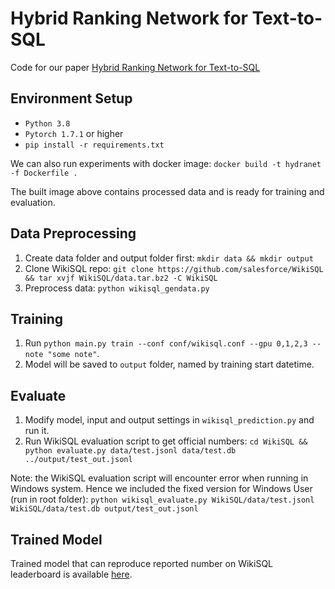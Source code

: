 # Hybrid Ranking Network for Text-to-SQL
Code for our paper [Hybrid Ranking Network for Text-to-SQL](https://arxiv.org/abs/2008.04759) 

## Environment Setup

* `Python 3.8`
* `Pytorch 1.7.1` or higher
* `pip install -r requirements.txt`

We can also run experiments with docker image:
`docker build -t hydranet -f Dockerfile .`

The built image above contains processed data and is ready for training and evaluation.

## Data Preprocessing
1. Create data folder and output folder first: `mkdir data && mkdir output`
2. Clone WikiSQL repo: 
`git clone https://github.com/salesforce/WikiSQL && tar xvjf WikiSQL/data.tar.bz2 -C WikiSQL`
3. Preprocess data:
`python wikisql_gendata.py`
   
## Training
1. Run `python main.py train --conf conf/wikisql.conf --gpu 0,1,2,3 --note "some note"`.
2. Model will be saved to `output` folder, named by training start datetime.

## Evaluate
1. Modify model, input and output settings in `wikisql_prediction.py` and run it.
2. Run WikiSQL evaluation script to get official numbers: `cd WikiSQL && python evaluate.py data/test.jsonl data/test.db ../output/test_out.jsonl`

Note: the WikiSQL evaluation script will encounter error when running in Windows system. Hence we included the fixed version for Windows User (run in root folder): `python wikisql_evaluate.py WikiSQL/data/test.jsonl WikiSQL/data/test.db output/test_out.jsonl`


## Trained Model
Trained model that can reproduce reported number on WikiSQL leaderboard is available [here](https://drive.google.com/file/d/1-EbUzGeYKIwbIgThJObrL300ain-IqTM/view?usp=sharing). 